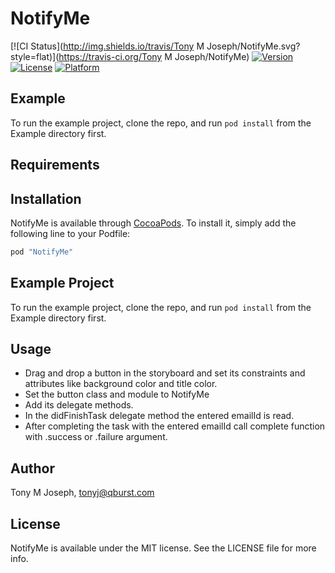 # NotifyMe

[![CI Status](http://img.shields.io/travis/Tony M Joseph/NotifyMe.svg?style=flat)](https://travis-ci.org/Tony M Joseph/NotifyMe)
[![Version](https://img.shields.io/cocoapods/v/NotifyMe.svg?style=flat)](http://cocoapods.org/pods/NotifyMe)
[![License](https://img.shields.io/cocoapods/l/NotifyMe.svg?style=flat)](http://cocoapods.org/pods/NotifyMe)
[![Platform](https://img.shields.io/cocoapods/p/NotifyMe.svg?style=flat)](http://cocoapods.org/pods/NotifyMe)

## Example

To run the example project, clone the repo, and run `pod install` from the Example directory first.

## Requirements

## Installation

NotifyMe is available through [CocoaPods](http://cocoapods.org). To install
it, simply add the following line to your Podfile:

```ruby
pod "NotifyMe"
```


## Example Project

To run the example project, clone the repo, and run `pod install` from the Example directory first.

## Usage

* Drag and drop a button in the storyboard and set its constraints and attributes like background color and title color.
* Set the button class and module to NotifyMe
* Add its delegate methods.
* In the didFinishTask delegate method the entered emailId is read.
* After completing the task with the entered emailId call complete function with .success or .failure argument.


## Author

Tony M Joseph, tonyj@qburst.com

## License

NotifyMe is available under the MIT license. See the LICENSE file for more info.
